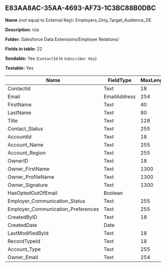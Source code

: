 ## E83AA8AC-35AA-4693-AF73-1C3BC88B0DBC

**Name** (not equal to External Key)**:** Employers_Only_Target_Audience_DE

**Description:** n/a

**Folder:** Salesforce Data Extensions/Employer Relations/

**Fields in table:** 22

**Sendable:** Yes (`ContactId` to `Subscriber Key`)

**Testable:** Yes

| Name | FieldType | MaxLength | IsPrimaryKey | IsNullable | DefaultValue |
| --- | --- | --- | --- | --- | --- |
| ContactId | Text | 18 | - | - |  |
| Email | EmailAddress | 254 | - | - |  |
| FirstName | Text | 40 | - | + | Friend |
| LastName | Text | 80 | - | + |  |
| Title | Text | 128 | - | + |  |
| Contact_Status | Text | 255 | - | + |  |
| AccountId | Text | 18 | - | + |  |
| Account_Name | Text | 255 | - | + |  |
| Account_Region | Text | 255 | - | + |  |
| OwnerID | Text | 18 | - | + |  |
| Owner_FirstName | Text | 1300 | - | + |  |
| Owner_ProfileName | Text | 1300 | - | + |  |
| Owner_Signature | Text | 1300 | - | + |  |
| HasOptedOutOfEmail | Boolean |  | - | + |  |
| Employer_Communication_Status | Text | 255 | - | + |  |
| Employer_Communication_Preferences | Text | 255 | - | + |  |
| CreatedByID | Text | 18 | - | + |  |
| CreatedDate | Date |  | - | + |  |
| LastModifiedById | Text | 18 | - | + |  |
| RecordTypeId | Text | 18 | - | + |  |
| Account_Type | Text | 255 | - | + |  |
| Owner_Email | Text | 254 | - | + |  |
